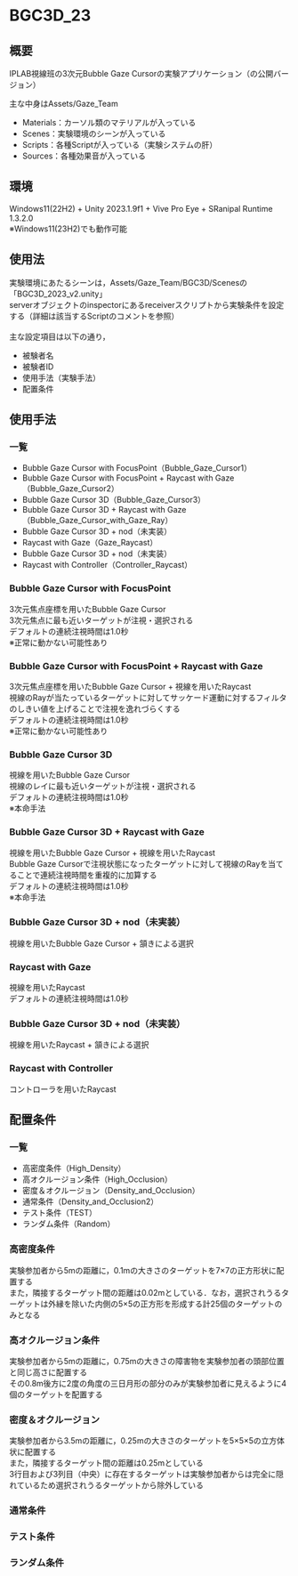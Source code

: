 # BGC3D_23
## 概要
IPLAB視線班の3次元Bubble Gaze Cursorの実験アプリケーション（の公開バージョン）
  
主な中身はAssets/Gaze_Team

- Materials：カーソル類のマテリアルが入っている
- Scenes：実験環境のシーンが入っている
- Scripts：各種Scriptが入っている（実験システムの肝）
- Sources：各種効果音が入っている

## 環境
Windows11(22H2) + Unity 2023.1.9f1 + Vive Pro Eye + SRanipal Runtime 1.3.2.0<br>
※Windows11(23H2)でも動作可能

## 使用法
実験環境にあたるシーンは，Assets/Gaze_Team/BGC3D/Scenesの「BGC3D_2023_v2.unity」<br>
serverオブジェクトのinspectorにあるreceiverスクリプトから実験条件を設定する（詳細は該当するScriptのコメントを参照）<br>
<br>
主な設定項目は以下の通り，
- 被験者名
- 被験者ID
- 使用手法（実験手法）
- 配置条件

## 使用手法
### 一覧
- Bubble Gaze Cursor with FocusPoint（Bubble_Gaze_Cursor1）
- Bubble Gaze Cursor with FocusPoint + Raycast with Gaze（Bubble_Gaze_Cursor2）
- Bubble Gaze Cursor 3D（Bubble_Gaze_Cursor3）
- Bubble Gaze Cursor 3D + Raycast with Gaze（Bubble_Gaze_Cursor_with_Gaze_Ray）
- Bubble Gaze Cursor 3D + nod（未実装）
- Raycast with Gaze（Gaze_Raycast）
- Bubble Gaze Cursor 3D + nod（未実装）
- Raycast with Controller（Controller_Raycast）

### Bubble Gaze Cursor with FocusPoint
3次元焦点座標を用いたBubble Gaze Cursor<br>
3次元焦点に最も近いターゲットが注視・選択される<br>
デフォルトの連続注視時間は1.0秒<br>
※正常に動かない可能性あり<br>

### Bubble Gaze Cursor with FocusPoint + Raycast with Gaze
3次元焦点座標を用いたBubble Gaze Cursor + 視線を用いたRaycast<br>
視線のRayが当たっているターゲットに対してサッケード運動に対するフィルタのしきい値を上げることで注視を逸れづらくする<br>
デフォルトの連続注視時間は1.0秒<br>
※正常に動かない可能性あり<br>

### Bubble Gaze Cursor 3D
視線を用いたBubble Gaze Cursor<br>
視線のレイに最も近いターゲットが注視・選択される<br>
デフォルトの連続注視時間は1.0秒<br>
※本命手法<br>

### Bubble Gaze Cursor 3D + Raycast with Gaze
視線を用いたBubble Gaze Cursor + 視線を用いたRaycast<br>
Bubble Gaze Cursorで注視状態になったターゲットに対して視線のRayを当てることで連続注視時間を重複的に加算する<br>
デフォルトの連続注視時間は1.0秒<br>
※本命手法<br>

### Bubble Gaze Cursor 3D + nod（未実装）
視線を用いたBubble Gaze Cursor + 頷きによる選択<br>

### Raycast with Gaze
視線を用いたRaycast<br>
デフォルトの連続注視時間は1.0秒<br>

### Bubble Gaze Cursor 3D + nod（未実装）
視線を用いたRaycast + 頷きによる選択<br>

### Raycast with Controller
コントローラを用いたRaycast<br>

## 配置条件
### 一覧
- 高密度条件（High_Density）
- 高オクルージョン条件（High_Occlusion）
- 密度＆オクルージョン（Density_and_Occlusion）
- 通常条件（Density_and_Occlusion2）
- テスト条件（TEST）
- ランダム条件（Random）

### 高密度条件
実験参加者から5mの距離に，0.1mの大きさのターゲットを7×7の正方形状に配置する<br>
また，隣接するターゲット間の距離は0.02mとしている．なお，選択されうるターゲットは外縁を除いた内側の5×5の正方形を形成する計25個のターゲットのみとなる<br>

### 高オクルージョン条件
実験参加者から5mの距離に，0.75mの大きさの障害物を実験参加者の頭部位置と同じ高さに配置する<br>
その0.8m後方に2度の角度の三日月形の部分のみが実験参加者に見えるように4個のターゲットを配置する<br>

### 密度＆オクルージョン
実験参加者から3.5mの距離に，0.25mの大きさのターゲットを5×5×5の立方体状に配置する<br>
また，隣接するターゲット間の距離は0.25mとしている<br>
3行目および3列目（中央）に存在するターゲットは実験参加者からは完全に隠れているため選択されうるターゲットから除外している<br>

### 通常条件


### テスト条件


### ランダム条件
